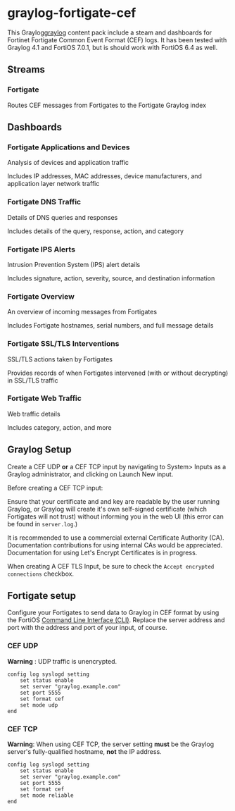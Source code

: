 # graylog-fortigate-cef

This Graylog[graylog] content pack include a steam and dashboards for Fortinet Fortigate Common Event Format (CEF) logs. It has been tested with Graylog 4.1 and FortiOS 7.0.1, but is should work with FortiOS 6.4 as well.

## Streams

### Fortigate

Routes CEF messages from Fortigates to the Fortigate Graylog index

## Dashboards

### Fortigate Applications and Devices

Analysis of devices and application traffic

Includes IP addresses, MAC addresses, device manufacturers, and application layer network traffic

### Fortigate DNS Traffic

Details of DNS queries and responses

Includes details of the query, response, action, and category

### Fortigate IPS Alerts

Intrusion Prevention System (IPS) alert details

Includes signature, action, severity, source, and destination information

### Fortigate Overview

An overview of incoming messages from Fortigates

Includes Fortigate hostnames, serial numbers, and full message details

### Fortigate SSL/TLS Interventions

SSL/TLS actions taken by Fortigates

Provides records of when Fortigates intervened (with or without decrypting) in SSL/TLS traffic

### Fortigate Web Traffic

Web traffic details

Includes category, action, and more

## Graylog Setup

Create a CEF UDP **or** a CEF TCP input by navigating to System> Inputs as a Graylog administrator, and clicking on Launch New input.

Before creating a CEF TCP input:

Ensure that your certificate and and key are readable by the user running Graylog, or Graylog will create it's own self-signed certificate (which Fortigates will not trust) without informing you in the web UI (this error can be found in `server.log`.)

It is recommended to use a commercial external Certificate Authority (CA). Documentation contributions for using internal CAs would be appreciated. Documentation for using Let's Encrypt Certificates is in progress.

When creating A CEF TLS Input, be sure to check the `Accept encrypted connections` checkbox.

## Fortigate setup

Configure your Fortigates to send data to Graylog in CEF format by using the FortiOS [Command Line Interface (CLI)][CLI]. Replace the server address and port with the address and port of your input, of course.

### CEF UDP

**Warning** : UDP traffic is unencrypted.

```fortios
config log syslogd setting
    set status enable
    set server "graylog.example.com"
    set port 5555
    set format cef
    set mode udp
end
```

### CEF TCP

**Warning**: When using CEF TCP, the server setting **must** be the Graylog server's fully-qualified hostname, **not** the IP address.

```fortios
config log syslogd setting
    set status enable
    set server "graylog.example.com"
    set port 5555
    set format cef
    set mode reliable
end
```

[Graylog]: https://www.graylog.org/
[CLI]: https://docs.fortinet.com/document/fortigate/7.0.1/cli-reference/445620/config-log-syslogd-setting
